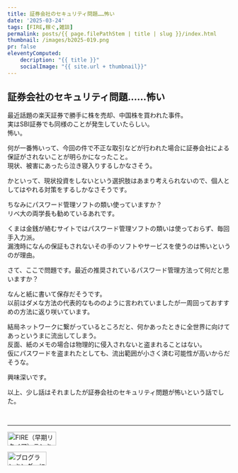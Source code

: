```yaml
---
title: 証券会社のセキュリティ問題……怖い
date: '2025-03-24'
tags: [FIRE,稼ぐ,雑談]
permalink: posts/{{ page.filePathStem | title | slug }}/index.html
thumbnail: /images/b2025-019.png
pr: false
eleventyComputed:
    decription: "{{ title }}"
    socialImage: "{{ site.url + thumbnail}}"
---
```



## 証券会社のセキュリティ問題……怖い

最近話題の楽天証券で勝手に株を売却、中国株を買われた事件。<br/>
実はSBI証券でも同様のことが発生していたらしい。<br/>
怖い。

何が一番怖いって、今回の件で不正な取引などが行われた場合に証券会社による保証がされないことが明らかになったこと。<br/>
現状、被害にあったら泣き寝入りするしかなさそう。<br/>

かといって、現状投資をしないという選択肢はあまり考えられないので、個人としてはやれる対策をするしかなさそうです。<br/>

ちなみにパスワード管理ソフトの類い使っていますか？<br/>
リベ大の両学長も勧めているあれです。

くまは金銭が絡むサイトではパスワード管理ソフトの類いは使っておらず、毎回手入力派。<br/>
漏洩時になんの保証もされないその手のソフトやサービスを使うのは怖いというのが理由。

さて、ここで問題です。最近の推奨されているパスワード管理方法って何だと思いますか？<br/>

なんと紙に書いて保存だそうです。<br/>
以前はダメな方法の代表的なもののように言われていましたが一周回っておすすめの方法に返り咲いています。<br/>

結局ネットワークに繋がっているところだと、何かあったときに全世界に向けてあっというまに流出してしまう。<br/>
反面、紙のメモの場合は物理的に侵入されないと盗まれることはない。<br/>
仮にパスワードを盗まれたとしても、流出範囲が小さく済む可能性が高いからだそうな。

興味深いです。

以上、少し話はそれましたが証券会社のセキュリティ問題が怖いという話でした。

<br/>
<hr/>

<a href="https://blog.with2.net/link/?id=2111205&cid=5493" title="FIRE（早期リタイア）ランキング"><img alt="FIRE（早期リタイア）ランキング" width="110" height="31" src="https://blog.with2.net/img/banner/c/banner_1/br_c_5493_1.gif"></a>

<a href="https://blogmura.com/ranking/in?p_cid=11188911" target="_blank"><img src="https://b.blogmura.com/88_31.gif" width="88" height="31" border="0" alt="ブログランキング・にほんブログ村へ" /></a>

<style>
.ac-icon { 
    width: 300px; display: inline-block; word-break: break-all; text-align: center; margin-right: 30px;
    img { object-fit: contain; width: 100%; height: 100%; }
}    
</style>